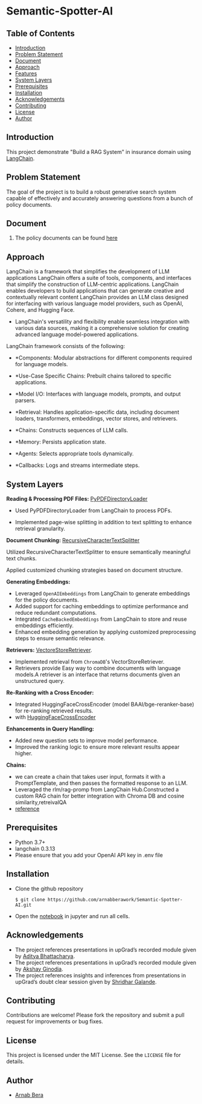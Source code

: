 # Semantic-Spotter-AI

## Table of Contents
- [Introduction](#introduction)
- [Problem Statement](#problem-statement)
- [Document](#document)
- [Approach](#approach)
- [Features](#features)
- [System Layers](#system-layers)
- [Prerequisites](#prerequisites)
- [Installation](#installation)
- [Acknowledgements](#acknowledgements)
- [Contributing](#contributing)
- [License](#license)
- [Author](#author)

## Introduction

This project demonstrate "Build a RAG System" in insurance domain
using  [LangChain](https://python.langchain.com/docs/introduction/).

## Problem Statement

The goal of the project is to build a robust generative search system capable of effectively and accurately
answering questions from a bunch of policy documents.

## Document

1. The policy documents can be found [here](https://github.com/arnabberawork/Semantic-Spotter-AI/tree/main/data)


## Approach 

LangChain is a framework that simplifies the development of LLM applications LangChain offers a suite of tools,
components, and interfaces that simplify the construction of LLM-centric applications. LangChain enables developers to
build applications that can generate creative and contextually relevant content LangChain provides an LLM class designed
for interfacing with various language model providers, such as OpenAI, Cohere, and Hugging Face.

- LangChain's versatility and flexibility enable seamless integration with various data sources, making it a comprehensive
solution for creating advanced language model-powered applications.

LangChain framework consists of the following:

- *Components: Modular abstractions for different components required for language models.

- *Use-Case Specific Chains: Prebuilt chains tailored to specific applications.

- *Model I/O: Interfaces with language models, prompts, and output parsers.

- *Retrieval: Handles application-specific data, including document loaders, transformers, embeddings, vector stores, and retrievers.

- *Chains: Constructs sequences of LLM calls.

- *Memory: Persists application state.

- *Agents: Selects appropriate tools dynamically.

- *Callbacks: Logs and streams intermediate steps.

## System Layers

**Reading & Processing PDF Files:** [PyPDFDirectoryLoader](https://python.langchain.com/api_reference/community/document_loaders/langchain_community.document_loaders.pdf.PyPDFDirectoryLoader.html)

- Used PyPDFDirectoryLoader from LangChain to process PDFs.

- Implemented page-wise splitting in addition to text splitting to enhance retrieval granularity.


**Document Chunking:**  [RecursiveCharacterTextSplitter](https://python.langchain.com/docs/how_to/recursive_text_splitter/)

Utilized RecursiveCharacterTextSplitter to ensure semantically meaningful text chunks.

Applied customized chunking strategies based on document structure.


**Generating Embeddings:** 

- Leveraged `OpenAIEmbeddings` from LangChain to generate embeddings for the policy documents.  
- Added support for caching embeddings to optimize performance and reduce redundant computations.  
- Integrated `CacheBackedEmbeddings` from LangChain to store and reuse embeddings efficiently.  
- Enhanced embedding generation by applying customized preprocessing steps to ensure semantic relevance.


**Retrievers:** [VectoreStoreRetriever](https://api.python.langchain.com/en/latest/langchain_api_reference.html#module-langchain.retrievers).

- Implemented retrieval from `ChromaDB`'s VectorStoreRetriever.
- Retrievers provide Easy way to combine documents with language models.A retriever is an interface that returns documents given an unstructured query.

**Re-Ranking with a Cross Encoder:**

- Integrated HuggingFaceCrossEncoder (model BAAI/bge-reranker-base) for re-ranking retrieved results.
- with [HuggingFaceCrossEncoder](https://python.langchain.com/api_reference/community/cross_encoders/langchain_community.cross_encoders.huggingface.HuggingFaceCrossEncoder.html)

**Enhancements in Query Handling:**
- Added new question sets to improve model performance.
- Improved the ranking logic to ensure more relevant results appear higher.

**Chains:**
 - we can create a chain that takes user input, formats it with a PromptTemplate, and then passes the formatted response to an LLM.
- Leveraged the rlm/rag-promp from LangChain Hub.Constructed a custom RAG chain for better integration with Chroma DB and cosine similarity,retreivalQA 
- [reference](https://python.langchain.com/docs/versions/migrating_chains/retrieval_qa/)

## Prerequisites

- Python 3.7+
- langchain 0.3.13
- Please ensure that you add your OpenAI API key in .env file

## Installation

- Clone the github repository
  ```shell
  $ git clone https://github.com/arnabberawork/Semantic-Spotter-AI.git
  ```
- Open
  the [notebook](https://github.com/arnabberawork/Semantic-Spotter-AI/blob/main/Semantic_Spotter_AI_Langchain.ipynb)
  in jupyter and run all cells.

## Acknowledgements
- The project references presentations in upGrad’s recorded module given by [Aditya Bhattacharya](https://www.linkedin.com/in/aditya-bhattacharya-b59155b6/).
- The project references presentations in upGrad’s recorded module given by [Akshay Ginodia](https://www.linkedin.com/in/akshay-ginodia-6a7094a3/).
- The project references insights and inferences from presentations in upGrad’s doubt clear session given by [Shridhar Galande](https://www.linkedin.com/in/shridhar-galande/).

## Contributing
Contributions are welcome! Please fork the repository and submit a pull request for improvements or bug fixes.

## License
This project is licensed under the MIT License. See the `LICENSE` file for details.

## Author
* [Arnab Bera](https://www.linkedin.com/in/arnabbera-tech/)
